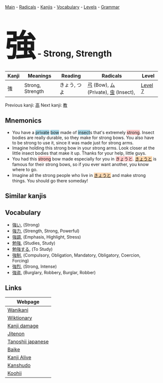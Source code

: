 <style> bigfont {font-size: 100px}</style>
[Main](../index.md) -
[Radicals](../radicals.md) -
[Kanjis](../kanjis.md) -
[Vocabulary](../vocabulary.md) -
[Levels](../levels.md) -
[Grammar](../grammar.md)
# <bigfont> 強</bigfont> - Strong, Strength 

| Kanji | Meanings | Reading | Radicals | Level |
| --- | --- | --- | --- | --- |
| 強 | Strong, Strength | きょう, つよ | [弓](../radicals/弓.md) (Bow), [ム](../radicals/ム.md) (Private), [虫](../radicals/虫.md) (Insect),  | [Level 7](../levels/wk_level7.md) |

Previous kanji: [高](高.md) Next kanji: [教](教.md) 

## Mnemonics
 * You have a <span style="background-color:#ADD8E6"> private</span> <span style="background-color:#ADD8E6"> bow</span> made of <span style="background-color:#ADD8E6"> insect</span>s that's extremely <span style="background-color:#ffcccb"> strong</span>. Insect bodies are really durable, so they make for strong bows. You also have to be strong to use it, since it was made just for strong arms.
* Imagine holding this strong bow in your strong arms. Look closer at the little insect bodies that make it up. Thanks for your help, little guys.
* You had this <span style="background-color:#ffcccb"> strong</span> bow made especially for you in <span style="background-color:#ffcccb"> きょうと</span>. <span style="background-color:#fed8b1"> [きょうと](https://jisho.org/search/きょうと)</span> is famous for their strong bows, so if you ever want another, you know where to go.
* Imagine all the strong people who live in <span style="background-color:#fed8b1"> [きょうと](https://jisho.org/search/きょうと)</span> and make strong things. You should go there someday!


## Similar kanjis
 


## Vocabulary
 * [強い](../vocabulary/強.md), (Strong)
* [強力](../vocabulary/強.md), (Strength, Strong, Powerful)
* [強調](../vocabulary/強.md), (Emphasis, Highlight, Stress)
* [勉強](../vocabulary/強.md), (Studies, Study)
* [勉強する](../vocabulary/強.md), (To Study)
* [強制](../vocabulary/強.md), (Compulsory, Obligation, Mandatory, Obligatory, Coercion, Forcing)
* [強烈](../vocabulary/強.md), (Strong, Intense)
* [強盗](../vocabulary/強.md), (Burglary, Robbery, Burglar, Robber)



## Links 

| Webpage |
| --- |
| [Wanikani          ](https://www.wanikani.com/kanji/強) |
| [Wiktionary        ](https://en.wiktionary.org/wiki/強) |
| [Kanji damage      ](http://www.kanjidamage.com/kanji/search?utf8=✓&q=強) |
| [Jitenon           ](https://jitenon.com/kanji/強) |
| [Tanoshii japanese ](https://www.tanoshiijapanese.com/dictionary/kanji.cfm?k=強) |
| [Baike             ](https://baike.baidu.com/item/強) |
| [Kanji Alive       ](https://app.kanjialive.com/強) |
| [Kanshudo          ](https://www.kanshudo.com/searchmn?q=強) |
| [Koohii            ](https://kanji.koohii.com/study/kanji/強) |
